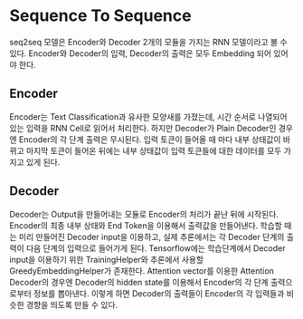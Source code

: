 # Sequence To Sequence

seq2seq 모델은 Encoder와 Decoder 2개의 모듈을 가지는 RNN 모델이라고 볼 수 있다.
Encoder와 Decoder의 입력, Decoder의 출력은 모두 Embedding 되어 있어야 한다.

## Encoder
Encoder는 Text Classification과 유사한 모양새를 가졌는데, 시간 순서로 나열되어 있는 입력을 RNN Cell로 읽어서 처리한다. 하지만 Decoder가 Plain Decoder인 경우엔 Encoder의 각 단계 출력은 무시된다.
입력 토큰이 들어올 때 마다 내부 상태값이 바뀌고 마지막 토큰이 들어온 뒤에는 내부 상태값이 입력 토큰들에 대한 데이터를 모두 가지고 있게 된다.

## Decoder
Decoder는 Output을 만들어내는 모듈로 Encoder의 처리가 끝난 뒤에 시작된다. Encoder의 최종 내부 상태와 End Token을 이용해서 출력값을 만들어낸다.
학습할 때는 미리 만들어진 Decoder input을 이용하고, 실제 추론에서는 각 Decoder 단계의 출력이 다음 단계의 입력으로 들어가게 된다. Tensorflow에는 학습단계에서 Decoder input을 이용하기 위한 TrainingHelper와 추론에서 사용할 GreedyEmbeddingHelper가 존재한다.
Attention vector를 이용한 Attention Decoder의 경우엔 Decoder의 hidden state를 이용해서 Encoder의 각 단계 출력으로부터 정보를 뽑아낸다. 이렇게 하면 Decoder의 출력들이 Encoder의 각 입력들과 비슷한 경향을 띄도록 만들 수 있다.